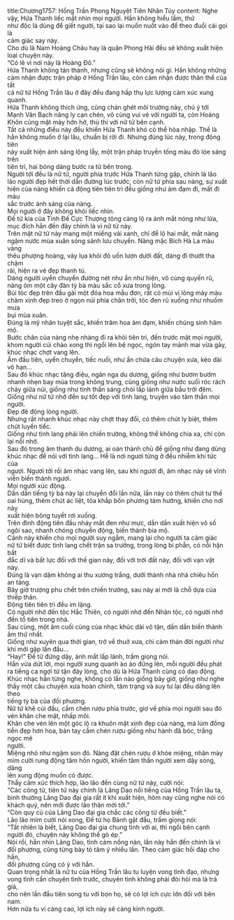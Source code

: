 title:Chương1757: Hồng Trần Phong Nguyệt Tiên Nhân Túy
content:
Nghe vậy, Hứa Thanh liếc mắt nhìn mọi người. Hắn không hiểu lắm, thứ<br>như độc là dùng để giết người, tại sao lại muốn nuốt vào để theo đuổi cái gọi là<br>cảm giác say này.<br>Cho dù là Nam Hoàng Châu hay là quận Phong Hải đều sẽ không xuất hiện<br>loại chuyện này.<br>“Có lẽ vì nơi này là Hoàng Đô.”<br>Hứa Thanh không tán thành, nhưng cũng sẽ không nói gì. Hắn không những<br>cảm nhận được trận pháp ở Hồng Trần lâu, còn cảm nhận được thân thể của tất<br>cả nữ tử Hồng Trần lâu ở đây đều đang hấp thụ lực lượng cảm xúc xung quanh.<br>Hứa Thanh không thích ứng, cũng chán ghét môi trường này, chú ý tới<br>Mạnh Vân Bạch nâng ly cạn chén, vô cùng vui vẻ với người ta, còn Hoàng<br>Khôn cũng mặt mày hớn hở, thủ thỉ với nữ tử bên cạnh.<br>Tất cả những điều này đều khiến Hứa Thanh khó có thể hòa nhập. Thế là<br>hắn không muốn ở lại lâu, chuẩn bị rời đi. Nhưng đúng lúc này, trong động tiên<br>này xuất hiện ánh sáng lộng lẫy, một trận pháp truyền tống màu đỏ lóe sáng trên<br>tiên trì, hai bóng dáng bước ra từ bên trong.<br>Người tới đều là nữ tử, người phía trước Hứa Thanh từng gặp, chính là lão<br>lão người đẹp hết thời dẫn đường lúc trước, còn nữ tử phía sau nàng, sự xuất<br>hiện của nàng khiến cả động tiên tiên trì đều giống như ảm đạm đi, mất đi màu<br>sắc trước ánh sáng của nàng.<br>Mọi người ở đây không khỏi liếc nhìn.<br>Đế tử kia của Tinh Đế Cực Thượng tông càng lộ ra ánh mắt nóng như lửa,<br>mục đích hắn đến đây chính là vì nữ tử này.<br>Trên mặt nữ tử này mang một miếng vải xanh, chỉ để lộ hai mắt, mắt nàng<br>ngậm nước mùa xuân sóng sánh lưu chuyển. Nàng mặc Bích Hà La màu vàng<br>thêu phượng hoàng, váy lụa khói đỏ uốn lượn dưới đất, dáng đi thướt tha chậm<br>rãi, hiện ra vẻ đẹp thanh tú.<br>Dáng người uyển chuyển đường nét như ẩn như hiện, vô cùng quyến rũ,<br>nàng ôm một cây đàn tỳ bà màu sắc cổ xưa trong lòng.<br>Búi tóc đẹp trên đầu gài một đóa hoa mẫu đơn, rất có mùi vị lông mày màu<br>chàm xinh đẹp treo ở ngọn núi phía chân trời, tóc đen rũ xuống như nhuốm mưa<br>bụi mùa xuân.<br>Đúng là mỹ nhân tuyệt sắc, khiến trăm hoa ảm đạm, khiến chúng sinh hâm<br>mộ.<br>Bước chân của nàng nhẹ nhàng đi ra khỏi tiên trì, đến trước mặt mọi người,<br>khom người cúi chào xong thì ngồi lên bệ ngọc, ngón tay mảnh mai vừa gảy,<br>khúc nhạc chợt vang lên.<br>Âm đầu tiên, uyển chuyển, tiếc nuối, như ẩn chứa câu chuyện xưa, kéo dài<br>vô hạn…<br>Sau đó khúc nhạc tăng điệu, ngân nga du dương, giống như bươm bướm<br>nhanh nhẹn bay múa trong không trung, cũng giống như nước suối róc rách<br>chảy giữa núi, giống như tinh thần sáng chói lấp lánh giữa bầu trời đêm.<br>Giống như nữ tử nhớ đến sự tốt đẹp với tình lang, truyền vào tâm thần mọi<br>người.<br>Đẹp đẽ động lòng người.<br>Nhưng rất nhanh khúc nhạc này chợt thay đổi, có thêm chút ly biệt, thêm<br>chút luyến tiếc.<br>Giống như tình lang phải lên chiến trường, không thể không chia xa, chỉ còn<br>lại nỗi nhớ.<br>Sau đó trong âm thanh du dương, ai oán thành chủ đề giống như đang dùng<br>khúc nhạc để nói với tình lang… Hễ là nơi ngươi từng ở đều nhiễm khí tức của<br>ngươi. Ngươi tới rồi âm nhạc vang lên, sau khi ngươi đi, âm nhạc này sẽ vĩnh<br>viễn biến thành ngươi.<br>Mọi người xúc động.<br>Dần dần tiếng tỳ bà này lại chuyển đổi lần nữa, lần này có thêm chút tư thế<br>oai hùng, thêm chút ác liệt, tỏa khắp bốn phương tám hướng, khiến cho nơi này<br>xuất hiện bông tuyết rơi xuống.<br>Trên đỉnh động tiên đầu nháy mắt đen như mực, dần dần xuất hiện vô số<br>ngôi sao, nhanh chóng chuyển động, biến thành bia mộ.<br>Cảnh này khiến cho mọi người suy ngẫm, mang lại cho người ta cảm giác<br>nữ tử biết được tình lang chết trận sa trường, trong lòng bi phẫn, có nỗi hận bất<br>đắc dĩ và bất lực đối với thế gian này, đối với trời đất này, đối với vạn vật này.<br>Đúng là vạn dặm không ai thu xương trắng, dưới thành nhà nhà chiêu hồn<br>an táng.<br>Bây giờ trượng phu chết trên chiến trường, sau này ai mới là chỗ dựa của<br>thiếp thân.<br>Động tiên tiên trì đều im lặng.<br>Có người nhớ đến tộc Hắc Thiên, có người nhớ đến Nhân tộc, có người nhớ<br>đến tổ tiên trong nhà.<br>Sau cùng, một âm cuối cùng của nhạc khúc dài vô tận, dần dần biến thành<br>âm thứ nhất.<br>Giống như xuyên qua thời gian, trở về thuở xưa, chỉ cảm thán đời người như<br>khi mới gặp lần đầu…<br>“Hay!” Đế tử đứng dậy, ánh mắt lấp lánh, trầm giọng nói.<br>Hắn vừa dứt lời, mọi người xung quanh ào ào đứng lên, mỗi người đều phát<br>ra tiếng ca ngợi từ tận đáy lòng, cho dù là Hứa Thanh cũng có dao động.<br>Khúc nhạc hắn từng nghe, không có lần nào giống bây giờ, giống như nghe<br>thấy một câu chuyện xưa hoàn chỉnh, tâm trạng và suy tư lại đều dâng lên theo<br>tiếng tỳ bà của đối phương.<br>Nữ tử khẽ cúi đầu, cầm chén rượu phía trước, giơ về phía mọi người sau đó<br>vén khăn che mặt, nhấp môi.<br>Khăn che vén lên một góc lộ ra khuôn mặt xinh đẹp của nàng, má lúm đồng<br>tiền đẹp hơn hoa, bàn tay cầm chén rượu giống như hành đã bóc, trắng ngọc mê<br>người.<br>Miệng nhỏ như ngậm son đỏ. Nàng đặt chén rượu ở khóe miệng, nhăn mày<br>mỉm cười rung động tâm hồn người, khiến tâm thần người xem dậy sóng, dâng<br>lên xung động muốn có được.<br>Thấy cảm xúc thích hợp, lão lão đến cùng nữ tử này, cười nói:<br>“Các công tử, tiên tử này chính là Lăng Dao nổi tiếng của Hồng Trần lâu ta,<br>bình thường Lăng Dao đại gia rất ít khi xuất hiện, hôm nay cũng nghe nói có<br>khách quý, nên mới được lão thân mời tới.”<br>“Còn quy củ của Lăng Dao đại gia chắc các công tử đều biết.”<br>Lão lão mỉm cười nói xong, Đế tử họ Bành gật đầu, trầm giọng nói:<br>“Tất nhiên là biết, Lăng Dao đại gia chung tình với ai, thì ngồi bên cạnh<br>người đó, chuyện này không thể gò ép.”<br>Nói rồi, hắn nhìn Lăng Dao, tình cảm nồng nàn, lần này hắn đến chính là vì<br>đối phương, cũng từng bày tỏ tâm ý nhiều lần. Theo cảm giác hồi đáp cho hắn,<br>đối phương cũng có ý với hắn.<br>Quan trọng nhất là nữ tu của Hồng Trần lâu tu luyện vong tình đạo, nhưng<br>vong tình cần chuyên tình trước, chuyên tình không phải đòi hỏi mà là trả giá,<br>cho nên lần đầu tiên song tu với bọn họ, sẽ có lợi ích cực lớn đối với bên nam.<br>Hơn nữa tu vi càng cao, lợi ích này sẽ càng kinh người.